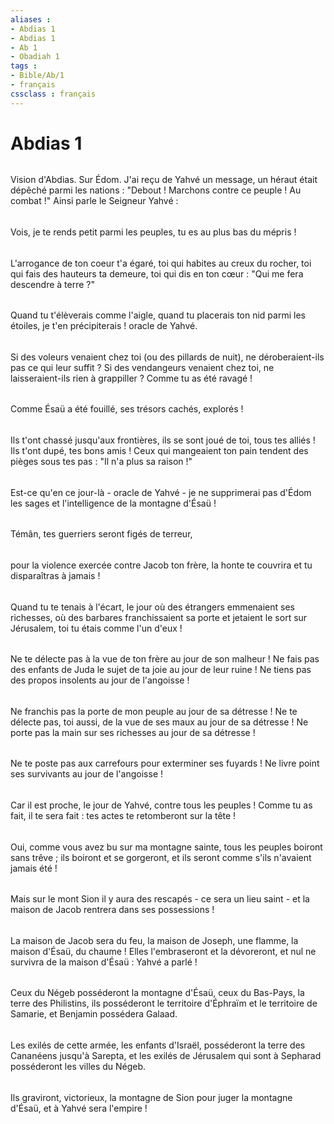 ```yaml
---
aliases : 
- Abdias 1
- Abdias 1
- Ab 1
- Obadiah 1
tags : 
- Bible/Ab/1
- français
cssclass : français
---
```


# Abdias 1

###### 
Vision d'Abdias. Sur Édom. J'ai reçu de Yahvé un message, un héraut était dépêché parmi les nations : "Debout ! Marchons contre ce peuple ! Au combat !" Ainsi parle le Seigneur Yahvé :
###### 
Vois, je te rends petit parmi les peuples, tu es au plus bas du mépris !
###### 
L'arrogance de ton coeur t'a égaré, toi qui habites au creux du rocher, toi qui fais des hauteurs ta demeure, toi qui dis en ton cœur : "Qui me fera descendre à terre ?"
###### 
Quand tu t'élèverais comme l'aigle, quand tu placerais ton nid parmi les étoiles, je t'en précipiterais ! oracle de Yahvé.
###### 
Si des voleurs venaient chez toi (ou des pillards de nuit), ne déroberaient-ils pas ce qui leur suffit ? Si des vendangeurs venaient chez toi, ne laisseraient-ils rien à grappiller ? Comme tu as été ravagé !
###### 
Comme Ésaü a été fouillé, ses trésors cachés, explorés ! 
###### 
Ils t'ont chassé jusqu'aux frontières, ils se sont joué de toi, tous tes alliés ! Ils t'ont dupé, tes bons amis ! Ceux qui mangeaient ton pain tendent des pièges sous tes pas : "Il n'a plus sa raison !"
###### 
Est-ce qu'en ce jour-là - oracle de Yahvé - je ne supprimerai pas d'Édom les sages et l'intelligence de la montagne d'Ésaü !
###### 
Témân, tes guerriers seront figés de terreur,
###### 
pour la violence exercée contre Jacob ton frère, la honte te couvrira et tu disparaîtras à jamais !
###### 
Quand tu te tenais à l'écart, le jour où des étrangers emmenaient ses richesses, où des barbares franchissaient sa porte et jetaient le sort sur Jérusalem, toi tu étais comme l'un d'eux !
###### 
Ne te délecte pas à la vue de ton frère au jour de son malheur ! Ne fais pas des enfants de Juda le sujet de ta joie au jour de leur ruine ! Ne tiens pas des propos insolents au jour de l'angoisse ! 
###### 
Ne franchis pas la porte de mon peuple au jour de sa détresse ! Ne te délecte pas, toi aussi, de la vue de ses maux au jour de sa détresse ! Ne porte pas la main sur ses richesses au jour de sa détresse ! 
###### 
Ne te poste pas aux carrefours pour exterminer ses fuyards ! Ne livre point ses survivants au jour de l'angoisse ! 
###### 
Car il est proche, le jour de Yahvé, contre tous les peuples ! Comme tu as fait, il te sera fait : tes actes te retomberont sur la tête ! 
###### 
Oui, comme vous avez bu sur ma montagne sainte, tous les peuples boiront sans trêve ; ils boiront et se gorgeront, et ils seront comme s'ils n'avaient jamais été ! 
###### 
Mais sur le mont Sion il y aura des rescapés - ce sera un lieu saint - et la maison de Jacob rentrera dans ses possessions ! 
###### 
La maison de Jacob sera du feu, la maison de Joseph, une flamme, la maison d'Ésaü, du chaume ! Elles l'embraseront et la dévoreront, et nul ne survivra de la maison d'Ésaü : Yahvé a parlé ! 
###### 
Ceux du Négeb posséderont la montagne d'Ésaü, ceux du Bas-Pays, la terre des Philistins, ils posséderont le territoire d'Éphraïm et le territoire de Samarie, et Benjamin possédera Galaad.
###### 
Les exilés de cette armée, les enfants d'Israël, posséderont la terre des Cananéens jusqu'à Sarepta, et les exilés de Jérusalem qui sont à Sepharad posséderont les villes du Négeb.
###### 
Ils graviront, victorieux, la montagne de Sion pour juger la montagne d'Ésaü, et à Yahvé sera l'empire !
